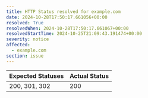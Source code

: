 ```yaml
---
title: HTTP Status resolved for example.com
date: 2024-10-28T17:50:17.661056+00:00
resolved: True
resolvedWhen: 2024-10-28T17:50:17.661067+00:00
resolvedStartTime: 2024-10-25T21:09:43.191474+00:00
severity: notice
affected:
  - example.com
section: issue
---
```


| Expected Statuses | Actual Status  |
|-------------------|----------------|
| 200, 301, 302 | 200 |
